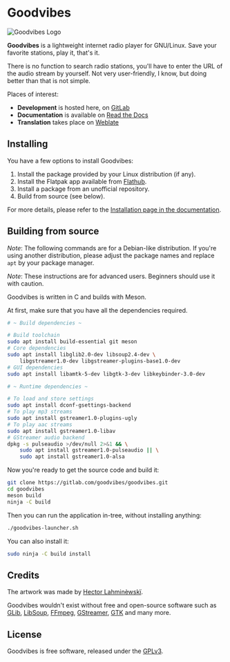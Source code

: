 Goodvibes
=========

![Goodvibes Logo](https://gitlab.com/goodvibes/goodvibes/raw/master/data/icons/hicolor/256x256/apps/io.gitlab.Goodvibes.png)

**Goodvibes** is a lightweight internet radio player for GNU/Linux. Save your
favorite stations, play it, that's it.

There is no function to search radio stations, you'll have to enter the URL of
the audio stream by yourself. Not very user-friendly, I know, but doing better
than that is not simple.

Places of interest:
- **Development** is hosted here, on [GitLab](https://gitlab.com/goodvibes/goodvibes)
- **Documentation** is available on [Read the Docs](https://goodvibes.readthedocs.io)
- **Translation** takes place on [Weblate](https://hosted.weblate.org/projects/goodvibes)



## Installing

You have a few options to install Goodvibes:

1. Install the package provided by your Linux distribution (if any).
2. Install the Flatpak app available from [Flathub][].
3. Install a package from an unofficial repository.
4. Build from source (see below).

For more details, please refer to the [Installation page in the documentation][installation].

[flathub]: https://flathub.org/apps/details/io.gitlab.Goodvibes
[installation]: https://goodvibes.readthedocs.io/en/stable/installation.html



## Building from source

*Note*: The following commands are for a Debian-like distribution. If you're
using another distribution, please adjust the package names and replace `apt`
by your package manager.

*Note*: These instructions are for advanced users. Beginners should use it with
caution.

Goodvibes is written in C and builds with Meson.

At first, make sure that you have all the dependencies required.

```bash
# ~ Build dependencies ~

# Build toolchain
sudo apt install build-essential git meson
# Core dependencies
sudo apt install libglib2.0-dev libsoup2.4-dev \
    libgstreamer1.0-dev libgstreamer-plugins-base1.0-dev
# GUI dependencies
sudo apt install libamtk-5-dev libgtk-3-dev libkeybinder-3.0-dev

# ~ Runtime dependencies ~

# To load and store settings
sudo apt install dconf-gsettings-backend
# To play mp3 streams
sudo apt install gstreamer1.0-plugins-ugly
# To play aac streams
sudo apt install gstreamer1.0-libav
# GStreamer audio backend
dpkg -s pulseaudio >/dev/null 2>&1 && \
    sudo apt install gstreamer1.0-pulseaudio || \
    sudo apt install gstreamer1.0-alsa
```

Now you're ready to get the source code and build it:

```bash
git clone https://gitlab.com/goodvibes/goodvibes.git
cd goodvibes
meson build
ninja -C build
```

Then you can run the application in-tree, without installing anything:

```bash
./goodvibes-launcher.sh
```

You can also install it:

```bash
sudo ninja -C build install
```



## Credits

The artwork was made by [Hector Lahminèwskï](https://lahminewski-lab.net/).

Goodvibes wouldn't exist without free and open-source software such as
[GLib][], [LibSoup][], [FFmpeg][], [GStreamer][], [GTK][] and many more.

[glib]:      https://wiki.gnome.org/Projects/GLib
[libsoup]:   https://wiki.gnome.org/Projects/libsoup
[ffmpeg]:    https://www.ffmpeg.org/
[gstreamer]: https://gstreamer.freedesktop.org/
[gtk]:       https://www.gtk.org/



## License

Goodvibes is free software, released under the [GPLv3](https://www.gnu.org/licenses/gpl-3.0.html).
